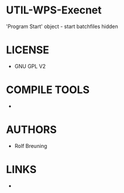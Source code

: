 UTIL-WPS-Execnet
================

'Program Start' object - start batchfiles hidden


LICENSE
===============
* GNU GPL V2

COMPILE TOOLS
===============
* 

AUTHORS
===============
* Rolf Breuning

LINKS
===============
* 
